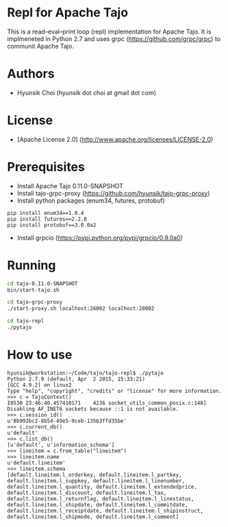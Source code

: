 # Repl for Apache Tajo

This is a read–eval–print loop (repl) implementation for Apache Tajo. 
It is implmeneted in Python 2.7 and uses grpc (https://github.com/grpc/grpc) to communit Apache Tajo.

# Authors
 * Hyunsik Choi (hyunsik dot choi at gmail dot com)

# License
 * [Apache License 2.0] (http://www.apache.org/licenses/LICENSE-2.0)

# Prerequisites

* Install Apache Tajo 0.11.0-SNAPSHOT
* Install tajo-grpc-proxy (https://github.com/hyunsik/tajo-grpc-proxy)
* Install python packages (enum34, futures, protobuf)
```
pip install enum34==1.0.4
pip install futures==2.2.0
pip install protobuf==3.0.0a2
```
* Install grpcio (https://pypi.python.org/pypi/grpcio/0.9.0a0)

# Running

```sh
cd tajo-0.11.0-SNAPSHOT
bin/start-tajo.sh

cd tajo-grpc-proxy
./start-proxy.sh localhost:26002 localhost:28002

cd tajo-repl
./pytajo
```

# How to use

```
hyunsik@workstation:~/Code/tajo/tajo-repl$ ./pytajo 
Python 2.7.9 (default, Apr  2 2015, 15:33:21) 
[GCC 4.9.2] on linux2
Type "help", "copyright", "credits" or "license" for more information.
>>> c = TajoContext()
I0530 23:46:40.457410171    4236 socket_utils_common_posix.c:148] Disabling AF_INET6 sockets because ::1 is not available.
>>> c.session_id()
u'8b992bc2-8b54-49e5-9ceb-13563ffd35be'
>>> c.current_db()
u'default'
>>> c.list_db()
[u'default', u'information_schema']
>>> lineitem = c.from_table("lineitem")
>>> lineitem.name
u'default.lineitem'
>>> lineitem.schema
[default.lineitem.l_orderkey, default.lineitem.l_partkey, default.lineitem.l_suppkey, default.lineitem.l_linenumber, default.lineitem.l_quantity, default.lineitem.l_extendedprice, default.lineitem.l_discount, default.lineitem.l_tax, default.lineitem.l_returnflag, default.lineitem.l_linestatus, default.lineitem.l_shipdate, default.lineitem.l_commitdate, default.lineitem.l_receiptdate, default.lineitem.l_shipinstruct, default.lineitem.l_shipmode, default.lineitem.l_comment]
```


